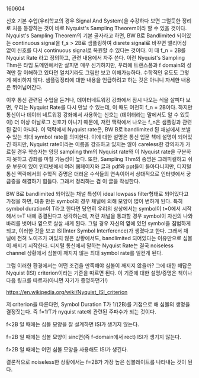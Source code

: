 160604

신호 기본 수업(우리학교의 경우 Signal And System)을 수강하다 보면 그럴듯한 정리로 처음 등장하는 것이 바로  Nyquist's Sampling Theorem이라 할 수 있을 것이다.
Nyquist's Sampling Theorem의 기본 골자라고 하면, BW B로 Bandlimited 되어있는 continuous signal을 f_s > 2B로 샘플링하여 disrete signal로 바꾸면 앨리어싱 없이 신호를 다시 continuous signal로 복원할 수 있다는 것이다.
이 때 f_n = 2B를 Nyquist Rate 라고 정의하고, 관련 내용에서 자주 쓴다. 
이런 Nyquist's Sampling Thm은 타임 도메인에서만 살피면 매우 신기하지만, 푸리에 트랜스폼과 f domain의 성격만 잘 이해하고 있다면 얼치기라도 그림만 보고 이해가능하다. 수학적인 유도도 그렇게 헤비하지 않다.
샘플링정리에 대한 내용을 언급하려고 하는 것은 아니니 자세한 내용은 뛰어넘어간다.

이후 통신 관련된 수업을 듣거나, 데이터네트워킹 강좌에서 잠시 나오는 식을 살피다 보면, 우리는 Nyquist Rate를 다시 만날 수 있는데, 이 때도 여전히 f_n = 2B이다. 
하지만 통신이나 데이터 네트워킹 강좌에서 사용하는 신호는 (데이터라는 말에서도 알 수 있듯이) 더 이상 아날로그 신호가 아니기 때문에, 저런 맥락에서 나오는 f_n은 샘플링과 관련된 값이 아니다.
이 맥락에서 Nyquist rate은, BW B로 bandlimited 된 채널에서 보낼 수 있는 최대 symbol rate를 의미한다. 
이에 대한 설명은 통신 입문 책에 설명이 되어있긴 하지만, Nyquist rate이라는 이름을 강조하고 있지는 않아 careless한 강의자가 가르칠 경우 학습자는 영영 sampling thm의 Nyquist rate와 이 Nyquist rate을 구분하지 못하고 강좌를 마칠 가능성이 높다.
또한, Sampling Thm의 증명은 그래피컬하고 쉬운 부분이 있어 인터넷에서 여러 웹페이지와 글과 pdf와 ppt들이 돌아다니지만, 디지털 통신 맥락에서의 수학적 증명은 더러운 수식들의 연속이어서 상대적으로 인터넷에서 궁금증을 해결하기 힘들다.
그래서 정리하는 겸 이 글을 작성한다.

BW B로 bandlimited 되어있는 채널 특성이 ideal lowpass filter형태로 되어있다고 가정을 하면, 대충 만든 symbol의 경우 채널에 의해 모양이 많이 변하게 된다. 
특히 symbol duration이 T라고 한다면 당연히 우리의 상상에서는 symbol이 t=0에서 시작해서 t=T 내에 종결된다고 생각하는데, 저런 채널을 통과할 경우 symbol이 자신의 나와바리를 벗어나 옆으로 살살 새게 된다.
그럴 경우 자신의 옆에 있던 symbol을 침범하게 되고, 이러한 것을 보고 ISI(Inter Symbol Interference)가 생겼다고 한다.
그래서 채널에 전혀 노이즈가 껴있지 않은 상황에서도, bandlimited 되어있다는 이유만으로 심볼이 깨지기 시작한다.
디지털 통신에서 말하는 Nyquist Rate는 결국 noiseless channel 상황에서 심볼이 깨지지 않는 최대 symbol rate를 일컫게 된다.

그럼 이러한 환경에서는 어떤 조건을 만족해야 심볼이 깨지지 않을까? 
그에 대한 해답은 Nyquist (ISI) criterion이라는 기준을 따르면 된다.
이 기준에 대한 설명/증명은 책이나 다음 링크를 따르자(아니면 자기가 증명하던가!)

https://en.wikipedia.org/wiki/Nyquist_ISI_criterion

저 criterion을 따른다면, Symbol Duration T가 1/(2B)를 기점으로 해 심볼의 생명을 결정짓는다.
즉 f=1/T가 nyquist rate에 관련된 주파수가 되는 것이다.

f<2B 일 때에는 심볼 모양을 잘 설계하면 ISI가 생기지 않는다.

f=2B 일 때에는 심볼 모양이 sinc면(즉 f-domain에서 rect) ISI가 생기지 않는다.

f>2B 일 때에는 어떤 심볼 모양을 사용해도 ISI가 생긴다.

결론적으로 noiseless한 상황에서는 f=2B가 가장 높은 심볼레이트를 나타내는 것이 된다.
